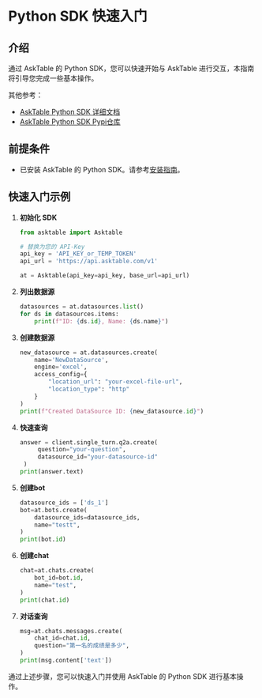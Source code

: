 # Python SDK 快速入门

## 介绍

通过 AskTable 的 Python SDK，您可以快速开始与 AskTable 进行交互，本指南将引导您完成一些基本操作。

其他参考：
- [AskTable Python SDK 详细文档](https://github.com/DataMini/asktable-python)
- [AskTable Python SDK Pypi仓库](https://pypi.org/project/asktable/)

## 前提条件

- 已安装 AskTable 的 Python SDK。请参考[安装指南](./installation.md)。


## 快速入门示例

1. **初始化 SDK**

    ```python
    from asktable import Asktable

    # 替换为您的 API-Key
    api_key = 'API_KEY_or_TEMP_TOKEN'
    api_url = 'https://api.asktable.com/v1'

    at = Asktable(api_key=api_key, base_url=api_url)
    ```

2. **列出数据源**

    ```python
    datasources = at.datasources.list()
    for ds in datasources.items:
        print(f"ID: {ds.id}, Name: {ds.name}")
    ```

3. **创建数据源**

    ```python
    new_datasource = at.datasources.create(
        name='NewDataSource',
        engine='excel',
        access_config={
            "location_url": "your-excel-file-url",
            "location_type": "http"
        }
    )
    print(f"Created DataSource ID: {new_datasource.id}")
    ```
    
4. **快速查询**
   ```python
   answer = client.single_turn.q2a.create(
        question="your-question",
        datasource_id="your-datasource-id"
    )
   print(answer.text)
   ```
   
5. **创建bot**

    ```python
    datasource_ids = ['ds_1']
    bot=at.bots.create(
        datasource_ids=datasource_ids,
        name="testt",
    )
    print(bot.id)
    ```

6. **创建chat**

    ```python
    chat=at.chats.create(
        bot_id=bot.id,
        name="test",
    )
    print(chat.id)
    ```
    
7. **对话查询**

    ```python
    msg=at.chats.messages.create(
        chat_id=chat.id,
        question="第一名的成绩是多少",
    )
    print(msg.content['text'])
    ```

通过上述步骤，您可以快速入门并使用 AskTable 的 Python SDK 进行基本操作。
